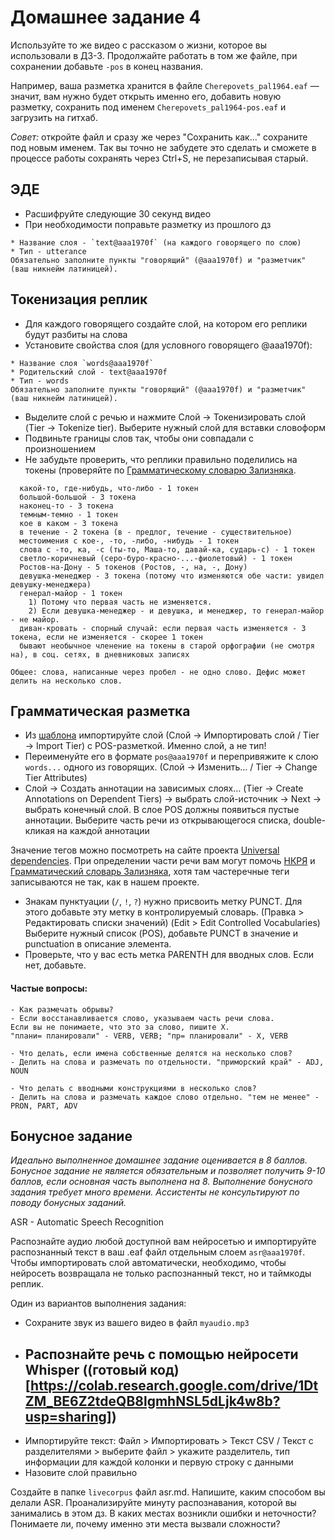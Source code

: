 # Домашнее задание 4

Используйте то же видео с рассказом о жизни, которое вы использовали в ДЗ-3. Продолжайте работать в том же файле, при сохранении добавьте `-pos` в конец названия.

Например, ваша разметка хранится в файле `Cherepovets_pal1964.eaf` — значит, вам нужно будет открыть именно его, добавить новую разметку, сохранить под именем `Cherepovets_pal1964-pos.eaf` и загрузить на гитхаб.

*Совет:* откройте файл и сразу же через "Сохранить как..." сохраните под новым именем. Так вы точно не забудете это сделать и сможете в процессе работы сохранять через Ctrl+S, не перезаписывая старый.

## ЭДЕ

- Расшифруйте следующие 30 секунд видео
- При необходимости поправьте разметку из прошлого дз
``` 
* Название слоя - `text@aaa1970f` (на каждого говорящего по слою)
* Тип - utterance  
Обязательно заполните пункты "говорящий" (@aaa1970f) и "разметчик" (ваш никнейм латиницей).
```


## Токенизация реплик
- Для каждого говорящего создайте слой, на котором его реплики будут разбиты на слова
- Установите свойства слоя (для условного говорящего @aaa1970f):
``` 
* Название слоя `words@aaa1970f`  
* Родительский слой - text@aaa1970f  
* Тип - words  
Обязательно заполните пункты "говорящий" (@aaa1970f) и "разметчик" (ваш никнейм латиницей).
```
- Выделите слой с речью и нажмите Слой -> Токенизировать слой (Tier -> Tokenize tier). Выберите нужный слой для вставки словоформ
- Подвиньте границы слов так, чтобы они совпадали с произношением
- Не забудьте проверить, что реплики правильно поделились на токены (проверяйте по [Грамматическому словарю Зализняка](https://gramdict.ru/).
```
  какой-то, где-нибудь, что-либо - 1 токен
  большой-большой - 3 токена
  наконец-то - 3 токена
  темным-темно - 1 токен
  кое в каком - 3 токена
  в течение - 2 токена (в - предлог, течение - существительное)
  местоимения с кое-, -то, -либо, -нибудь - 1 токен
  слова с -то, ка, -с (ты-то, Маша-то, давай-ка, сударь-с) - 1 токен
  светло-коричневый (серо-буро-красно-...-фиолетовый) - 1 токен
  Ростов-на-Дону - 5 токенов (Ростов, -, на, -, Дону)
  девушка-менеджер - 3 токена (потому что изменяются обе части: увидел девушку-менеджера)
  генерал-майор - 1 токен
    1) Потому что первая часть не изменяется.
    2) Если девушка-менеджер - и девушка, и менеджер, то генерал-майор - не майор.
  диван-кровать - спорный случай: если первая часть изменяется - 3 токена, если не изменяется - скорее 1 токен
  бывают необычное членение на токены в старой орфографии (не смотря на), в соц. сетях, в дневниковых записях

Общее: слова, написанные через пробел - не одно слово. Дефис может делить на несколько слов.

```

## Грамматическая разметка
- Из [шаблона](https://github.com/olesar/lingdata/blob/gh-pages/data/elan_livecorpus_template.eaf) импортируйте слой (Слой -> Импортировать слой / Tier -> Import Tier) с POS-разметкой. Именно слой, а не тип!
- Переименуйте его в формате `pos@aaa1970f` и перепривяжите к слою `words...` одного из говорящих. (Слой -> Изменить… / Tier -> Change Tier Attributes)
- Слой -> Создать аннотации на зависимых слоях… (Tier -> Create Annotations on Dependent Tiers) -> выбрать слой-источник -> Next -> выбрать конечный слой. В слое POS должны появиться пустые аннотации. Выберите часть речи из открывающегося списка, double-кликая на каждой аннотации

Значение тегов можно посмотреть на сайте проекта [Universal dependencies](https://universaldependencies.org/ru/pos/index.html). При определении части речи вам могут помочь [НКРЯ](https://ruscorpora.ru/search?search=CgQyAggBMAE%3D) и [Грамматический словарь Зализняка](https://gramdict.ru/), хотя там частеречные теги записываются не так, как в нашем проекте.
- Знакам пунктуации (`/`, `!`, `?`) нужно присвоить метку PUNCT. Для этого добавьте эту метку в контролируемый словарь. (Правка > Редактировать списки значений) (Edit > Edit Controlled Vocabularies) Выберите нужный список (POS), добавьте PUNCT в значение и punctuation в описание элемента.
- Проверьте, что у вас есть метка PARENTH для вводных слов. Если нет, добавьте.

#### Частые вопросы:
```
- Как размечать обрывы?
- Если восстанавливается слово, указываем часть речи слова.
Если вы не понимаете, что это за слово, пишите X.
"плани= планировали" - VERB, VERB; "пр= планировали" - X, VERB

- Что делать, если имена собственные делятся на несколько слов?
- Делить на слова и размечать по отдельности. "приморский край" - ADJ, NOUN

- Что делать с вводными конструкциями в несколько слов?
- Делить на слова и размечать каждое слово отдельно. "тем не менее" - PRON, PART, ADV
```

## Бонусное задание
*Идеально выполненное домашнее задание оценивается в 8 баллов. Бонусное задание не является обязательным и позволяет получить 9-10 баллов, если основная часть выполнена на 8. Выполнение бонусного задания требует много времени. Ассистенты не консультируют по поводу бонусных заданий.*

ASR - Automatic Speech Recognition

Распознайте аудио любой доступной вам нейросетью и импортируйте распознанный текст в ваш .eaf файл отдельным слоем `asr@aaa1970f`. Чтобы импортировать слой автоматически, необходимо, чтобы нейросеть возвращала не только распознанный текст, но и таймкоды реплик.

Один из вариантов выполнения задания:
- Сохраните звук из вашего видео в файл `myaudio.mp3`
- Распознайте речь с помощью нейросети Whisper ((готовый код)[https://colab.research.google.com/drive/1DtZM_BE6Z2tdeQB8lgmhNSL5dLjk4w8b?usp=sharing])
  - 
- Импортируйте текст: Файл > Импортировать > Текст CSV / Текст с разделителями > выберите файл > укажите разделитель, тип информации для каждой колонки и первую строку с данными
- Назовите слой правильно

Создайте в папке `livecorpus` файл asr.md. Напишите, каким способом вы делали ASR. Проанализируйте минуту распознавания, которой вы занимались в этом дз. В каких местах возникли ошибки и неточности? Понимаете ли, почему именно эти места вызвали сложности?
